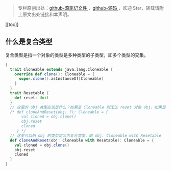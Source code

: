 > 专栏原创出处：[github-源笔记文件 ](https://github.com/GourdErwa/review-notes/tree/master/language/scala-basis) ，[github-源码 ](https://github.com/GourdErwa/scala-advanced/tree/master/scala-base/src/main/scala/com/gourd/scala/base/)，欢迎 Star，转载请附上原文出处链接和本声明。

[[toc]]  
## 什么是复合类型
复合类型是指一个对象的类型是多种类型的子类型，即多个类型的交集。
```scala
{
  trait Cloneable extends java.lang.Cloneable {
    override def clone(): Cloneable = {
      super.clone().asInstanceOf[Cloneable]
    }
  }
  trait Resetable {
    def reset: Unit
  }
  // 这里的 obj 类型应该是什么？如果是 Cloneable 则无法 reset 对象 obj，如果是 Resetable，则无法克隆 obj
  /* def cloneAndReset(obj: ?): Cloneable = {
       val cloned = obj.clone()
       obj.reset
       cloned
     } */
  // 这里可以把 obj 的类型定义为复合类型，即 obj: Cloneable with Resetable
  def cloneAndReset(obj: Cloneable with Resetable): Cloneable = {
    val cloned = obj.clone()
    obj.reset
    cloned
  }
}
```